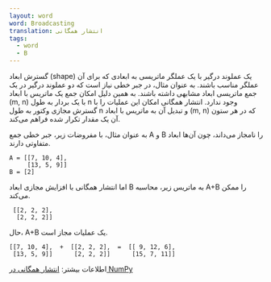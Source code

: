 ```yaml
---
layout: word
word: Broadcasting
translation: انتشار همگانی
tags:
  - word
  - B
---
```

گسترش ابعاد (shape) یک عملوند درگیر با یک عملگر ماتریسی به ابعادی که برای آن عملگر مناسب باشند. به عنوان مثال، در جبر خطی نیاز است که دو عملوند درگیر در یک جمع ماتریسی ابعاد مشابهی داشته باشند. به همین دلیل امکان جمع یک ماتریس با ابعاد (m, n) با یک بردار به طول n وجود ندارد. انتشار همگانی امکان این عملیات را با گسترش مجازی وکتور به طول n و تبدیل آن به ماتریس با ابعاد (m, n) که در هر ستون آن یک مقدار تکرار شده فراهم می‌کند.

به عنوان مثال، با مفروضات زیر، جبر خطی جمع ‌‌A و B را نامجاز می‌داند، چون آن‌ها ابعاد متفاوتی دارند.

```
A = [[7, 10, 4],
     [13, 5, 9]]
B = [2]
```

اما انتشار همگانی با افزایش مجازی ابعاد B به ماتریس زیر، محاسبه A+B را ممکن می‌کند.

```
 [[2, 2, 2],
  [2, 2, 2]]
```

حال، A+B یک عملیات مجاز است.

```
[[7, 10, 4],  +  [[2, 2, 2],  =  [[ 9, 12, 6],
 [13, 5, 9]]      [2, 2, 2]]      [15, 7, 11]]
```

اطلاعات بیشتر: [انتشار همگانی در NumPy](https://docs.scipy.org/doc/numpy-1.15.0/user/basics.broadcasting.html)